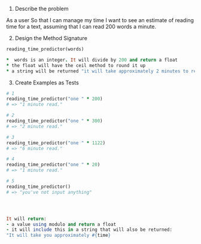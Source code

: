 1. Describe the problem

As a user
So that I can manage my time
I want to see an estimate of reading time for a text, assuming that I can read 200 words a minute.

2. Design the Method Signature

```ruby
reading_time_predictor(words)

*  words is an integer. It will divide by 200 and return a float
* the float will have the ceil method to round it up
* a string will be returned "it will take approximately 2 minutes to read this"
```
3. Create Examples as Tests

```ruby
# 1
reading_time_predictor("one " * 200)
# => "1 minute read."

# 2
reading_time_predictor("one " * 300)
# => "2 minute read."

# 3
reading_time_predictor("one " * 1122)
# => "6 minute read."

# 4
reading_time_predictor("one " * 20)
# => "1 minute read."

# 5
reading_time_predictor()
# => "you've not input anything"




It will return:
- a value using modulo and return a float
- it will include this in a string that will also be returned:
"It will take you approximately #{time}